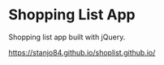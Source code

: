 # Shopping List App

Shopping list app built with jQuery.

https://stanjo84.github.io/shoplist.github.io/
